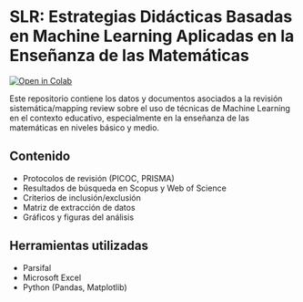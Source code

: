 # SLR: Estrategias Didácticas Basadas en Machine Learning Aplicadas en la Enseñanza de las Matemáticas
[![Open in Colab](https://colab.research.google.com/assets/colab-badge.svg)](https://colab.research.google.com/github/mlproyecto/mappingreview/blob/main/mapping_review_analysis.ipynb)

Este repositorio contiene los datos y documentos asociados a la revisión sistemática/mapping review sobre el uso de técnicas de Machine Learning en el contexto educativo, especialmente en la enseñanza de las matemáticas en niveles básico y medio.

## Contenido

- Protocolos de revisión (PICOC, PRISMA)
- Resultados de búsqueda en Scopus y Web of Science
- Criterios de inclusión/exclusión
- Matriz de extracción de datos
- Gráficos y figuras del análisis

## Herramientas utilizadas
- Parsifal
- Microsoft Excel
- Python (Pandas, Matplotlib)
